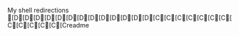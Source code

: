 My shell redirections [D[D[D[D[D[D[D[D[D[D[D[D[D[C[C[C[C[C[C[C[C[C[C[C[C[Creadme
